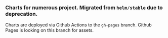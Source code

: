 ### Charts for numerous project. Migrated from `helm/stable` due to deprecation.

Charts are deployed via Github Actions to the `gh-pages` branch. Github Pages is looking on this branch for assets.
